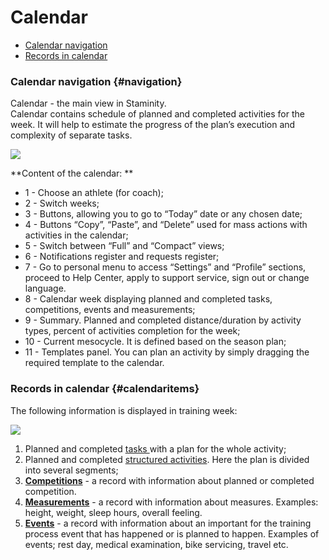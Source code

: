 # Calendar

* [Calendar navigation](#navigation)
* [Records in calendar](#calendaritems)

### Calendar navigation {#navigation}

Calendar - the main view in Staminity.   
Calendar contains schedule of planned and completed activities for the week. It will help to estimate the progress of the plan’s execution and complexity of separate tasks.

![](https://content.staminity.com/assets/images/_new/calendar/calendar-navigation.png)

**Content of the calendar: **

* 1 - Choose an athlete \(for coach\);
* 2 - Switch weeks;
* 3 - Buttons, allowing you to go to “Today” date or any chosen date;
* 4 - Buttons “Copy”, “Paste”, and “Delete” used for mass actions with activities in the calendar;
* 5 - Switch between “Full” and “Compact” views;
* 6 - Notifications register and requests register;
* 7 - Go to personal menu to access “Settings” and “Profile” sections, proceed to Help Center, apply to support service, sign out or change language.
* 8 - Calendar week displaying planned and completed tasks, competitions, events and measurements;
* 9 - Summary. Planned and completed distance/duration by activity types, percent of activities completion for the week;
* 10 - Current mesocycle. It is defined based on the season plan;
* 11 - Templates panel. You can plan an activity by simply dragging the required template to the calendar.

### Records in calendar {#calendaritems}

The following information is displayed in training week:

![](https://content.staminity.com/assets/images/_new/calendar/calendar-calendaritems.png)

1. Planned and completed [tasks ](/basics/create-plan-activity.md)with a plan for the whole activity;
2. Planned and completed [structured activities](/basics/create-plan-activity.md). Here the plan is divided into several segments;
3. [**Competitions**](/basics/competition.md) - a record with information about planned or completed competition.
4. [**Measurements**](/basics/create-record.md#measurement) - a record with information about measures. Examples: height, weight, sleep hours, overall feeling.
5. [**Events**](/basics/create-record.md#event) - a record with information about an important for the training process event that has happened or is planned to happen. Examples of events; rest day, medical examination, bike servicing, travel etc.




